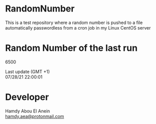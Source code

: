 # RandomNumber    
This is a test repository where a random number is pushed to a file automatically passwordless from a cron job in my Linux CentOS server    
# Random Number of the last run   
6500
      
Last update (GMT +1)    
07/28/21 22:00:01
# Developer    
Hamdy Abou El Anein   
hamdy.aea@protonmail.com
